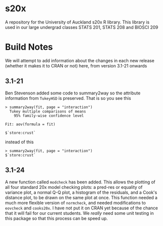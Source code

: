 s20x
====

A repository for the University of Auckland s20x R library. This library is used in our large undergrad classes STATS 201, STATS 208 and BIOSCI 209


# Build Notes

We will attempt to add information about the changes in each new release (whether it makes it to CRAN or not) here, from version 3.1-21 onwards

## 3.1-21

Ben Stevenson added some code to summary2way so the attribute information from `TukeyHSD` is preserved. That is so you see this

```
> summary2way(fit, page = "interaction")
  Tukey multiple comparisons of means
    95% family-wise confidence level

Fit: aov(formula = fit)

$`store:crust`
```

instead of this

```
> summary2way(fit, page = "interaction")
$`store:crust`
```

## 3.1-24

A new function called `modcheck` has been added. This allows the plotting of all four standard 20x model checking plots: a pred-res or equality of variance plot, a normal Q-Q plot, a histogram of the residuals, and a Cook's distance plot, to be drawn on the same plot at once. This function needed a much more flexible version of `normcheck`, and needed modifications to `eovcheck` and `cooks20x`. I have not put it on CRAN yet because of the chance that it will fail for our current students. We *really* need some unit testing in this package so that this process can be speed up.